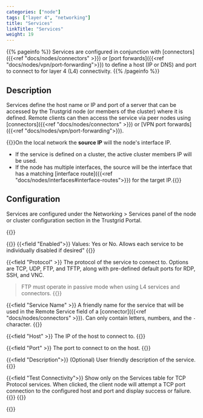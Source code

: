 ```yaml
---
categories: ["node"]
tags: ["layer 4", "networking"]
title: "Services"
linkTitle: "Services"
weight: 19
---
```


{{% pageinfo %}}
Services are configured in conjunction with [connectors]({{<ref "docs/nodes/connectors" >}}) or [port forwards]({{<ref "docs/nodes/vpn/port-forwarding">}}) to define a host (IP or DNS) and port to connect to for layer 4 (L4) connectivity.
{{% /pageinfo %}}

## Description
Services define the host name or IP and port of a server that can be accessed by the Trustgrid node (or members of the cluster) where it is defined.  Remote clients can then access the service via peer nodes using [connectors]({{<ref "docs/nodes/connectors" >}}) or [VPN port forwards]({{<ref "docs/nodes/vpn/port-forwarding">}}). 

{{<alert color="info">}}On the local network the **source IP** will the node's interface IP.
- If the service is defined on a cluster, the active cluster members IP will be used.
- If the node has multiple interfaces, the source will be the interface that has a matching [interface route]({{<ref "docs/nodes/interfaces#interface-routes">}}) for the target IP.{{</alert>}}


## Configuration

Services are configured under the Networking > Services panel of the node or cluster configuration section in the Trustgrid Portal.

{{<tgimg src="service.png" width="40%" caption="Add Service dialogue" alt="Dialogue to add a service with fields for enabled" >}}

{{<fields>}}
{{<field "Enabled">}}
Values: Yes or No. Allows each service to be individually disabled if desired"
{{</field>}}

{{<field "Protocol" >}}
The protocol of the service to connect to. Options are TCP, UDP, FTP, and TFTP, along with pre-defined default ports for RDP, SSH, and VNC.

> FTP must operate in passive mode when using L4 services and connectors.
{{</field >}}



{{<field "Service Name" >}}
A friendly name for the service that will be used in the Remote Service field of a [connector]({{<ref "docs/nodes/connectors" >}}). Can only contain letters, numbers, and the `-` character.
{{</field >}}

{{<field "Host" >}}
The IP of the host to connect to.
{{</field >}}

{{<field "Port" >}}
The port to connect to on the host.
{{</field >}}

{{<field "Description">}}
(Optional) User friendly description of the service.
{{</field>}}

{{<field "Test Connectivity">}}
Show only on the Services table for TCP Protocol services. When clicked, the client node will attempt a TCP port connection to the configured host and port and display success or failure.
{{<tgimg src="service-test-connectivity.png" width="80%">}}
{{</field>}}

{{</fields>}}

